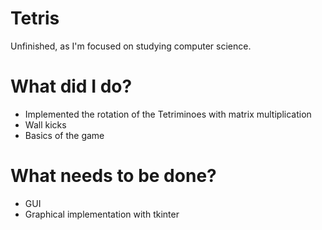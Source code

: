 # Tetris

Unfinished, as I'm focused on studying computer science.

# What did I do?
- Implemented the rotation of the Tetriminoes with matrix multiplication
- Wall kicks
- Basics of the game

# What needs to be done?
- GUI
- Graphical implementation with tkinter
